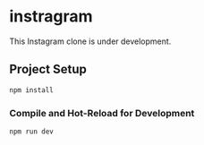 # instragram

This Instagram clone is under development.

## Project Setup

```sh
npm install
```

### Compile and Hot-Reload for Development

```sh
npm run dev
```